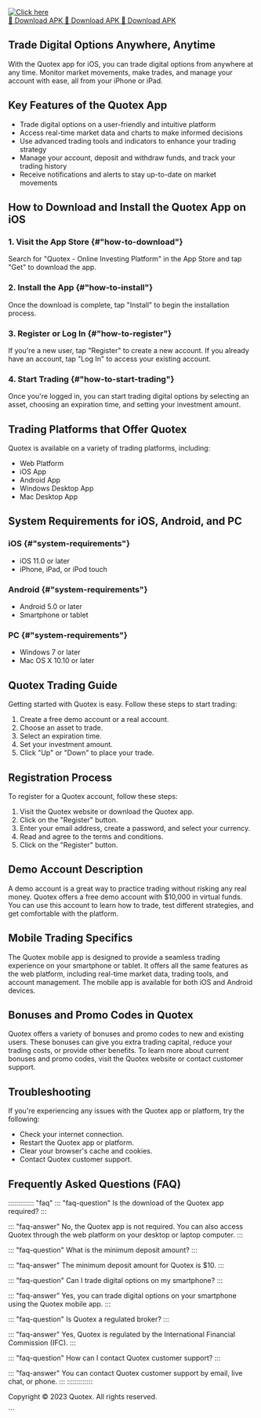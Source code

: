 [![Click here](https://readscoops.com/wp-content/uploads/2023/03/Readscoop-aviator-1-1.jpg)](https://traff.sbs/deff)  
[🔽 Download APK 🔽 Download APK 🔽 Download APK](https://traff.sbs/deff)
## Trade Digital Options Anywhere, Anytime

With the Quotex app for iOS, you can trade digital options from anywhere
at any time. Monitor market movements, make trades, and manage your
account with ease, all from your iPhone or iPad.

## Key Features of the Quotex App

-   Trade digital options on a user-friendly and intuitive platform
-   Access real-time market data and charts to make informed decisions
-   Use advanced trading tools and indicators to enhance your trading
    strategy
-   Manage your account, deposit and withdraw funds, and track your
    trading history
-   Receive notifications and alerts to stay up-to-date on market
    movements

## How to Download and Install the Quotex App on iOS

### 1. Visit the App Store {#"how-to-download"}

Search for "Quotex - Online Investing Platform" in the App Store
and tap "Get" to download the app.

### 2. Install the App {#"how-to-install"}

Once the download is complete, tap "Install" to begin the
installation process.

### 3. Register or Log In {#"how-to-register"}

If you\'re a new user, tap "Register" to create a new account. If
you already have an account, tap "Log In" to access your existing
account.

### 4. Start Trading {#"how-to-start-trading"}

Once you\'re logged in, you can start trading digital options by
selecting an asset, choosing an expiration time, and setting your
investment amount.

## Trading Platforms that Offer Quotex

Quotex is available on a variety of trading platforms, including:

-   Web Platform
-   iOS App
-   Android App
-   Windows Desktop App
-   Mac Desktop App

## System Requirements for iOS, Android, and PC

### iOS {#"system-requirements"}

-   iOS 11.0 or later
-   iPhone, iPad, or iPod touch

### Android {#"system-requirements"}

-   Android 5.0 or later
-   Smartphone or tablet

### PC {#"system-requirements"}

-   Windows 7 or later
-   Mac OS X 10.10 or later

## Quotex Trading Guide

Getting started with Quotex is easy. Follow these steps to start
trading:

1.  Create a free demo account or a real account.
2.  Choose an asset to trade.
3.  Select an expiration time.
4.  Set your investment amount.
5.  Click "Up" or "Down" to place your trade.

## Registration Process

To register for a Quotex account, follow these steps:

1.  Visit the Quotex website or download the Quotex app.
2.  Click on the "Register" button.
3.  Enter your email address, create a password, and select your
    currency.
4.  Read and agree to the terms and conditions.
5.  Click on the "Register" button.

## Demo Account Description

A demo account is a great way to practice trading without risking any
real money. Quotex offers a free demo account with \$10,000 in virtual
funds. You can use this account to learn how to trade, test different
strategies, and get comfortable with the platform.

## Mobile Trading Specifics

The Quotex mobile app is designed to provide a seamless trading
experience on your smartphone or tablet. It offers all the same features
as the web platform, including real-time market data, trading tools, and
account management. The mobile app is available for both iOS and Android
devices.

## Bonuses and Promo Codes in Quotex

Quotex offers a variety of bonuses and promo codes to new and existing
users. These bonuses can give you extra trading capital, reduce your
trading costs, or provide other benefits. To learn more about current
bonuses and promo codes, visit the Quotex website or contact customer
support.

## Troubleshooting

If you\'re experiencing any issues with the Quotex app or platform, try
the following:

-   Check your internet connection.
-   Restart the Quotex app or platform.
-   Clear your browser\'s cache and cookies.
-   Contact Quotex customer support.

## Frequently Asked Questions (FAQ)

::::::::::::: \"faq\"
::: \"faq-question\"
Is the download of the Quotex app required?
:::

::: \"faq-answer\"
No, the Quotex app is not required. You can also access Quotex through
the web platform on your desktop or laptop computer.
:::

::: \"faq-question\"
What is the minimum deposit amount?
:::

::: \"faq-answer\"
The minimum deposit amount for Quotex is \$10.
:::

::: \"faq-question\"
Can I trade digital options on my smartphone?
:::

::: \"faq-answer\"
Yes, you can trade digital options on your smartphone using the Quotex
mobile app.
:::

::: \"faq-question\"
Is Quotex a regulated broker?
:::

::: \"faq-answer\"
Yes, Quotex is regulated by the International Financial Commission
(IFC).
:::

::: \"faq-question\"
How can I contact Quotex customer support?
:::

::: \"faq-answer\"
You can contact Quotex customer support by email, live chat, or phone.
:::
:::::::::::::

Copyright © 2023 Quotex. All rights reserved.

\`\`\`

